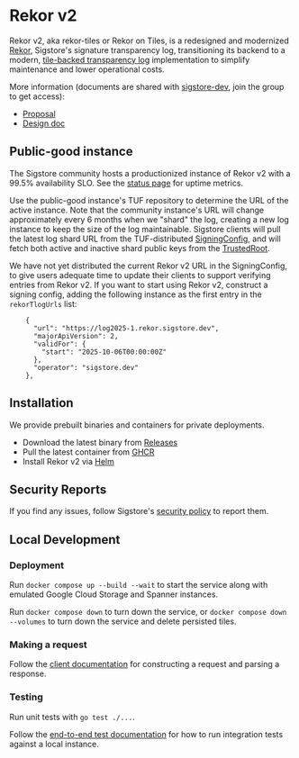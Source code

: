 # Rekor v2

Rekor v2, aka rekor-tiles or Rekor on Tiles, is a redesigned and modernized [Rekor](https://github.com/sigstore/rekor),
Sigstore's signature transparency log, transitioning its backend to a modern,
[tile-backed transparency log](https://transparency.dev/articles/tile-based-logs/) implementation to
simplify maintenance and lower operational costs.

More information (documents are shared with [sigstore-dev](https://groups.google.com/g/sigstore-dev), join the group to get access):

* [Proposal](https://docs.google.com/document/d/1Mi9OhzrucIyt-UCLk_FxO2_xSQZW9ow9U3Lv0ZB_PpM/edit?resourcekey=0-4rPbZPyCS7QDj26Hk0UyvA&tab=t.0#heading=h.bjitqo6lwsmn)
* [Design doc](https://docs.google.com/document/d/1ZYlt_VFB-lxbZCcTZHN-6KVDox3h7-ePp85pNpOUF1U/edit?resourcekey=0-V3WqDB22nOJfI4lTs59RVQ&tab=t.0#heading=h.xzptrog8pyxf)

## Public-good instance

The Sigstore community hosts a productionized instance of Rekor v2 with a 99.5% availability SLO.
See the [status page](https://status.sigstore.dev/) for uptime metrics.

Use the public-good instance's TUF repository to determine the URL of the active instance.
Note that the community instance's URL will change approximately every 6 months when
we "shard" the log, creating a new log instance to keep the size of the log maintainable.
Sigstore clients will pull the latest log shard URL from the TUF-distributed
[SigningConfig](https://github.com/sigstore/root-signing/blob/main/targets/signing_config.v0.2.json),
and will fetch both active and inactive shard public keys from the
[TrustedRoot](https://github.com/sigstore/root-signing/blob/main/targets/trusted_root.json).

We have not yet distributed the current Rekor v2 URL in the SigningConfig, to give users
adequate time to update their clients to support verifying entries from Rekor v2.
If you want to start using Rekor v2, construct a signing config, adding the following
instance as the first entry in the `rekorTlogUrls` list:

```
    {
      "url": "https://log2025-1.rekor.sigstore.dev",
      "majorApiVersion": 2,
      "validFor": {
        "start": "2025-10-06T00:00:00Z"
      },
      "operator": "sigstore.dev"
    },
```

## Installation

We provide prebuilt binaries and containers for private deployments.

* Download the latest binary from [Releases](https://github.com/sigstore/rekor-tiles/releases)
* Pull the latest container from [GHCR](https://github.com/sigstore/rekor-tiles/pkgs/container/rekor-tiles)
* Install Rekor v2 via [Helm](https://github.com/sigstore/helm-charts/tree/main/charts/rekor-tiles)

## Security Reports

If you find any issues, follow Sigstore's [security policy](https://github.com/sigstore/rekor-tiles/security/policy)
to report them.

## Local Development

### Deployment

Run `docker compose up --build --wait` to start the service along with emulated Google Cloud Storage and Spanner instances.

Run `docker compose down` to turn down the service, or `docker compose down --volumes` to turn down the service and delete
persisted tiles.

### Making a request

Follow the [client documentation](https://github.com/sigstore/rekor-tiles/blob/main/CLIENTS.md#rekor-v2-the-bash-way)
for constructing a request and parsing a response.

### Testing

Run unit tests with `go test ./...`.

Follow the [end-to-end test documentation](https://github.com/sigstore/rekor-tiles/blob/main/tests/README.md)
for how to run integration tests against a local instance.
